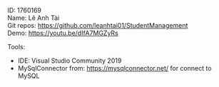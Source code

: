 ID: 1760169<br/>
Name: Lê Anh Tài<br/>
Git repos: https://github.com/leanhtai01/StudentManagement<br/>
Demo: https://youtu.be/dIfA7MGZyRs<br/>

Tools:<br/>
- IDE: Visual Studio Community 2019<br/>
- MySqlConnector from: https://mysqlconnector.net/ for connect to MySQL<br/>
